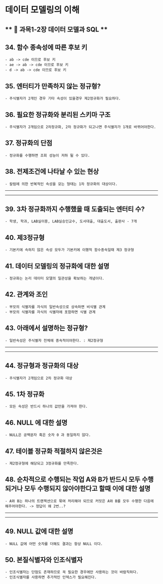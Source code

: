 # 데이터 모델링의 이해
** :book: 과목1-2장 데이터 모델과 SQL **
---
## 34. 함수 종속성에 따른 후보 키
    - ab -> cde 이므로 후보 키
    - ae -> ab -> cde 이므로 후보 키
    - d -> ab -> cde 이므로 후보 키
## 35. 엔터티가 만족하지 않는 정규형?
    - 주식별자가 2개인 경우 기타 속성이 있을경우 제2정규화가 필요하다.
## 36. 필요한 정규화와 분리된 스키마 구조
    - 주식별자가 2개임으로 2차정규화, 2차 정규화가 되고나면 주식별자가 1개로 바뀌어야한다.
## 37. 정규화의 단점
    - 정규화를 수행하면 조회 성능이 저하 될 수 있다.
## 38. 전제조건에 나타날 수 있는 현상
    - 칼럼에 의한 반복적인 속성을 갖는 형태는 1차 정규화의 대상이다.
---
---
## 39. 3차 정규화까지 수행했을 때 도출되는 엔터티 수?
    - 학생, 학과, LAB실이용, LAB실승인교수, 도서대출, 대출도서, 출판사 - 7개
## 40. 제3정규형
    - 기본키에 속하지 않은 속성 모두가 기본키에 이행적 함수종속일때 제3 정규형
## 41. 데이터 모델링의 정규화에 대한 설명
    - 정규화는 논리 데이터 모델의 일관성을 확보하는 개념이다.
## 42. 관계와 조인
    - 부모의 식별자를 자식의 일반속성으로 상속하면 비식별 관계
    - 부모의 식별자를 자식의 식별자에 포함하면 식별 관계
## 43. 아래에서 설명하는 정규형?
    - 일반속성은 주식별자 전체에 종속적이야한다. : 제2정규형
---
---
## 44. 정규형과 정규화의 대상
    - 주식별자가 2개임으로 2차 정규화 대상
## 45. 1차 정규화
    - 모든 속성은 반드시 하나의 값만을 가져야 한다.
## 46. NULL 에 대한 설명
    - NULL은 공백문자 혹은 숫자 0 과 동일하지 않다.
## 47. 테이블 정규화 적절하지 않은것은
    - 제2정규형에 해당되고 3정규화를 만족한다.
## 48. 순차적으로 수행되는 작업 A와 B가 반드시 모두 수행되거나 모두 수행되지 않아야한다고 할때 이에 대한 설명
    - A와 B는 하나의 트랜잭션으로 묶여 처리해야 되므로 커밋은 A와 B를 모두 수행한 다음에 해주어야한다. -> 정답이 왜 2번..?
---
---
## 49. NULL 값에 대한 설명
    - NULL 값에 어떤 숫자를 더해도 결과는 항상 NULL 이다.
## 50. 본질식별자와 인조식별자
    - 인조식별자는 단점도 존재하므로 꼭 필요한 경우에만 사용하는 것이 바람직하다.
    - 인조식별자를 사용하면 추가적인 인덱스가 필요해진다.

